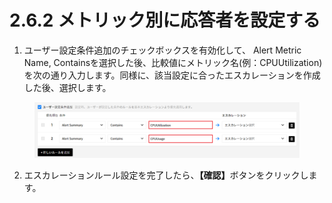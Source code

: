 # 2.6.2 メトリック別に応答者を設定する

1. ユーザー設定条件追加のチェックボックスを有効化して、 Alert Metric Name, Containsを選択した後、比較値にメトリック名(例：CPUUtilization)を次の通り入力します。同様に、該当設定に合ったエスカレーションを作成した後、選択します。

<figure><img src="../../.gitbook/assets/image (284).png" alt=""><figcaption></figcaption></figure>



2. エスカレーションルール設定を完了したら、**【確認】**&#x30DC;タンをクリックします。
